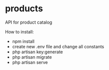 # products
API for product catalog

How to install:
 - npm install
 - create new .env file and change all constants
 - php artisan key:generate
 - php artisan migrate
 - php artisan serve